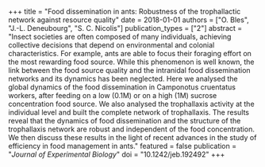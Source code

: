 +++
title = "Food dissemination in ants: Robustness of the trophallactic network against resource quality"
date = 2018-01-01
authors = ["O. Bles", "J.-L. Deneubourg", "S. C. Nicolis"]
publication_types = ["2"]
abstract = "Insect societies are often composed of many individuals, achieving collective decisions that depend on environmental and colonial characteristics. For example, ants are able to focus their foraging effort on the most rewarding food source. While this phenomenon is well known, the link between the food source quality and the intranidal food dissemination networks and its dynamics has been neglected. Here we analysed the global dynamics of the food dissemination in Camponotus cruentatus workers, after feeding on a low (0.1M) or on a high (1M) sucrose concentration food source. We also analysed the trophallaxis activity at the individual level and built the complete network of trophallaxis. The results reveal that the dynamics of food dissemination and the structure of the trophallaxis network are robust and independent of the food concentration. We then discuss these results in the light of recent advances in the study of efficiency in food management in ants."
featured = false
publication = "*Journal of Experimental Biology*"
doi = "10.1242/jeb.192492"
+++

